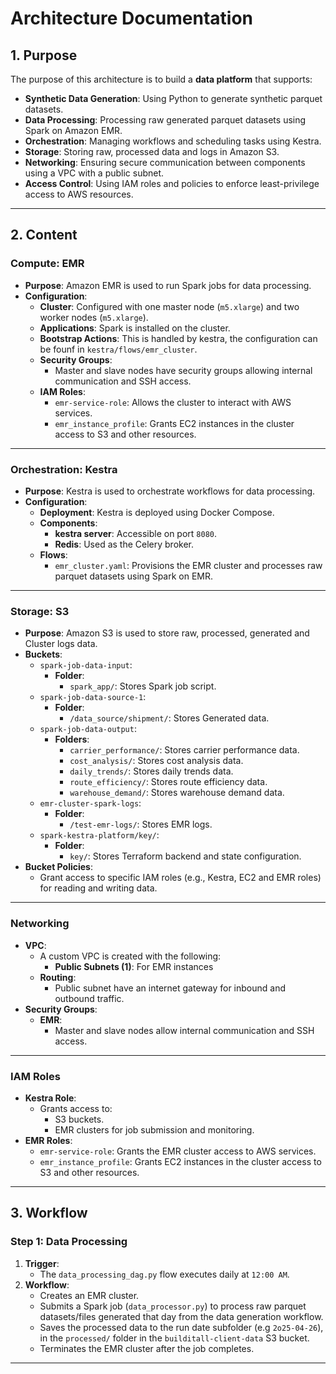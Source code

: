 # **Architecture Documentation**

## **1. Purpose**
The purpose of this architecture is to build a **data platform** that supports:
- **Synthetic Data Generation**: Using Python to generate synthetic parquet datasets.
- **Data Processing**: Processing raw generated parquet datasets using Spark on Amazon EMR.
- **Orchestration**: Managing workflows and scheduling tasks using Kestra.
- **Storage**: Storing raw, processed data and logs in Amazon S3.
- **Networking**: Ensuring secure communication between components using a VPC with a public subnet.
- **Access Control**: Using IAM roles and policies to enforce least-privilege access to AWS resources.

---

## **2. Content**

### **Compute: EMR**
- **Purpose**: Amazon EMR is used to run Spark jobs for data processing.
- **Configuration**:
  - **Cluster**: Configured with one master node (`m5.xlarge`) and two worker nodes (`m5.xlarge`).
  - **Applications**: Spark is installed on the cluster.
  - **Bootstrap Actions**: This is handled by kestra, the configuration can be founf in `kestra/flows/emr_cluster`.
  - **Security Groups**:
    - Master and slave nodes have security groups allowing internal communication and SSH access.
  - **IAM Roles**:
    - `emr-service-role`: Allows the cluster to interact with AWS services.
    - `emr_instance_profile`: Grants EC2 instances in the cluster access to S3 and other resources.

---

### **Orchestration: Kestra**
- **Purpose**: Kestra is used to orchestrate workflows for data processing.
- **Configuration**:
  - **Deployment**: Kestra is deployed using Docker Compose.
  - **Components**:
    - **kestra server**: Accessible on port `8080`.
    - **Redis**: Used as the Celery broker.
  - **Flows**:
    - `emr_cluster.yaml`: Provisions the EMR cluster and processes raw parquet datasets using Spark on EMR.

---

### **Storage: S3**
- **Purpose**: Amazon S3 is used to store raw, processed, generated and Cluster logs data.
- **Buckets**:
  - `spark-job-data-input`:
    - **Folder**:
      - `spark_app/`: Stores Spark job script.
  - `spark-job-data-source-1`:
    - **Folder**:
      - `/data_source/shipment/`: Stores Generated data.
  - `spark-job-data-output`:
    - **Folders**:
      - `carrier_performance/`: Stores carrier performance data.
      - `cost_analysis/`: Stores cost analysis data.
      - `daily_trends/`: Stores daily trends data.
      - `route_efficiency/`: Stores route efficiency data.
      - `warehouse_demand/`: Stores warehouse demand data.
  - `emr-cluster-spark-logs`:
    - **Folder**:
      - `/test-emr-logs/`: Stores EMR logs.
  - `spark-kestra-platform/key/`:
    - **Folder**:
      - `key/`: Stores Terraform backend and state configuration.
- **Bucket Policies**:
  - Grant access to specific IAM roles (e.g., Kestra, EC2 and EMR roles) for reading and writing data.

---

### **Networking**
- **VPC**:
  - A custom VPC is created with the following:
    - **Public Subnets (1)**: For EMR instances
  - **Routing**:
    - Public subnet have an internet gateway for inbound and outbound traffic.
- **Security Groups**:
  - **EMR**:
    - Master and slave nodes allow internal communication and SSH access.

---

### **IAM Roles**
- **Kestra Role**:
  - Grants access to:
    - S3 buckets.
    - EMR clusters for job submission and monitoring.
- **EMR Roles**:
  - `emr-service-role`: Grants the EMR cluster access to AWS services.
  - `emr_instance_profile`: Grants EC2 instances in the cluster access to S3 and other resources.

---

## **3. Workflow**

### **Step 1: Data Processing**
1. **Trigger**:
   - The `data_processing_dag.py` flow executes daily at `12:00 AM`.
2. **Workflow**:
   - Creates an EMR cluster.
   - Submits a Spark job (`data_processor.py`) to process raw parquet datasets/files generated that day from the data generation workflow.
   - Saves the processed data to the run date subfolder (e.g `2o25-04-26`), in the `processed/` folder in the `builditall-client-data` S3 bucket.
   - Terminates the EMR cluster after the job completes.


---
